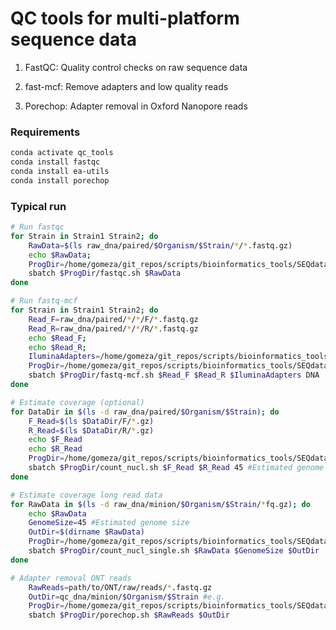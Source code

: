 # QC tools for multi-platform sequence data

1. FastQC: Quality control checks on raw sequence data

2. fast-mcf: Remove adapters and low quality reads

3. Porechop: Adapter removal in Oxford Nanopore reads


### Requirements

```bash
conda activate qc_tools
conda install fastqc
conda install ea-utils
conda install porechop
```

### Typical run

```bash
# Run fastqc
for Strain in Strain1 Strain2; do
    RawData=$(ls raw_dna/paired/$Organism/$Strain/*/*.fastq.gz)
    echo $RawData;
    ProgDir=/home/gomeza/git_repos/scripts/bioinformatics_tools/SEQdata_qc
    sbatch $ProgDir/fastqc.sh $RawData
done
```

```bash
# Run fastq-mcf
for Strain in Strain1 Strain2; do
    Read_F=raw_dna/paired/*/*/F/*.fastq.gz
    Read_R=raw_dna/paired/*/*/R/*.fastq.gz
    echo $Read_F;
    echo $Read_R;
    IluminaAdapters=/home/gomeza/git_repos/scripts/bioinformatics_tools/SEQdata_qc/illumina_full_adapters.fa
    ProgDir=/home/gomeza/git_repos/scripts/bioinformatics_tools/SEQdata_qc
    sbatch $ProgDir/fastq-mcf.sh $Read_F $Read_R $IluminaAdapters DNA
done
```

```bash
# Estimate coverage (optional)
for DataDir in $(ls -d raw_dna/paired/$Organism/$Strain); do
    F_Read=$(ls $DataDir/F/*.gz)
    R_Read=$(ls $DataDir/R/*.gz)
    echo $F_Read
    echo $R_Read
    ProgDir=/home/gomeza/git_repos/scripts/bioinformatics_tools/SEQdata_qc
    sbatch $ProgDir/count_nucl.sh $F_Read $R_Read 45 #Estimated genome size
done

# Estimate coverage long read data
for RawData in $(ls -d raw_dna/minion/$Organism/$Strain/*fq.gz); do
    echo $RawData
    GenomeSize=45 #Estimated genome size
    OutDir=$(dirname $RawData)
    ProgDir=/home/gomeza/git_repos/scripts/bioinformatics_tools/SEQdata_qc
    sbatch $ProgDir/count_nucl_single.sh $RawData $GenomeSize $OutDir
done
```


```bash
# Adapter removal ONT reads
    RawReads=path/to/ONT/raw/reads/*.fastq.gz
    OutDir=qc_dna/minion/$Organism/$Strain #e.g.
    ProgDir=/home/gomeza/git_repos/scripts/bioinformatics_tools/SEQdata_qc
    sbatch $ProgDir/porechop.sh $RawReads $OutDir 
```